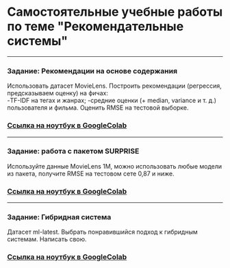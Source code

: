 # Самостоятельные учебные работы по теме "Рекомендательные системы"

---
###  Задание: Рекомендации на основе содержания
Использовать датасет MovieLens.
Построить рекомендации (регрессия, предсказываем оценку) на фичах:  
  -TF-IDF на тегах и жанрах;
  -средние оценки (+ median, variance и т. д.) пользователя и фильма.
Оценить RMSE на тестовой выборке.
### [Ссылка на ноутбук в GoogleColab](https://colab.research.google.com/drive/1R64aioMNvYrjd-vFi0CKIp8x0kCkanRo?usp=sharing)
---
###  Задание: работа с пакетом SURPRISE
Используйте данные MovieLens 1M, можно использовать любые модели из пакета, получите RMSE на тестовом сете 0,87 и ниже.
### [Ссылка на ноутбук в GoogleColab](https://colab.research.google.com/drive/1Zev2iYXmQFcUBXtO9xtnOjP4zvOBTgEa?usp=sharing)
---
###  Задание: Гибридная система
Датасет ml-latest. Выбрать понравившийся подход к гибридным системам. Написать свою.
### [Ссылка на ноутбук в GoogleColab](https://colab.research.google.com/drive/1v4yhX00fiBrR0uYSfWXUsxZ-hjRXiqPI?usp=sharing)
